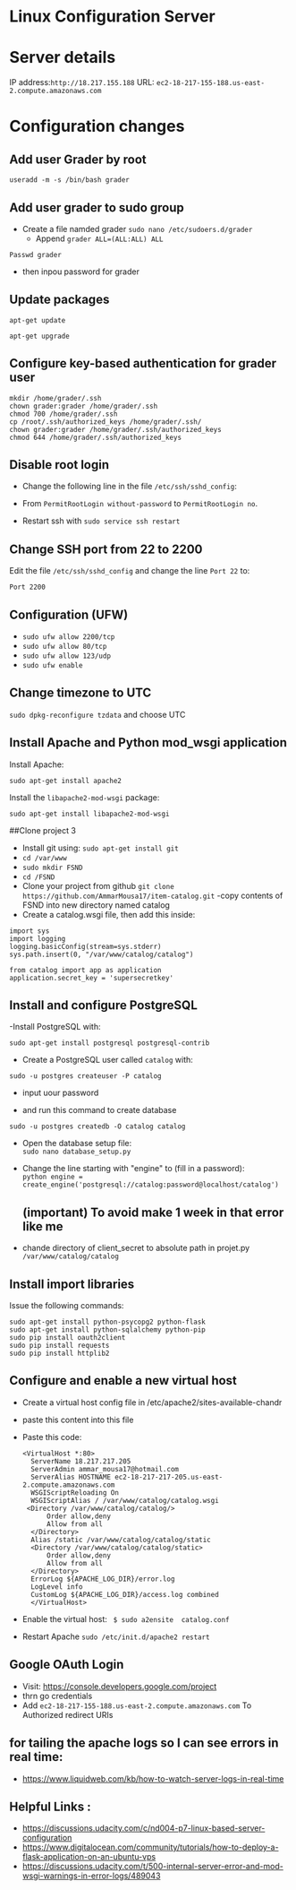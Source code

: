 
# Linux Configuration Server

# Server details
IP address:`http://18.217.155.188`
URL: `ec2-18-217-155-188.us-east-2.compute.amazonaws.com`

# Configuration changes

## Add user Grader by root
`useradd -m -s /bin/bash grader`

## Add user grader to sudo group
- Create a file namded grader `sudo nano /etc/sudoers.d/grader`
  - Append `grader ALL=(ALL:ALL) ALL`
```
Passwd grader
```
- then inpou password for grader
## Update packages

`apt-get update`

`apt-get upgrade` 



## Configure key-based authentication for grader user
```
mkdir /home/grader/.ssh
chown grader:grader /home/grader/.ssh
chmod 700 /home/grader/.ssh
cp /root/.ssh/authorized_keys /home/grader/.ssh/
chown grader:grader /home/grader/.ssh/authorized_keys
chmod 644 /home/grader/.ssh/authorized_keys
```

## Disable root login
- Change the following line in the file `/etc/ssh/sshd_config`:

- From `PermitRootLogin without-password` to `PermitRootLogin no`.


 - Restart ssh with `sudo service ssh restart`



## Change SSH port from 22 to 2200
Edit the file `/etc/ssh/sshd_config` and change the line `Port 22` to:

`Port 2200`



## Configuration (UFW)
 - `sudo ufw allow 2200/tcp`
  - `sudo ufw allow 80/tcp`
  - `sudo ufw allow 123/udp`
  - `sudo ufw enable`
  
## Change timezone to UTC

`sudo dpkg-reconfigure tzdata` and choose UTC

## Install Apache and Python mod_wsgi application
Install Apache:

`sudo apt-get install apache2`

Install the `libapache2-mod-wsgi` package:

`sudo apt-get install libapache2-mod-wsgi`

##Clone project 3

 - Install git using: `sudo apt-get install git`
  - `cd /var/www`
  - `sudo mkdir FSND`
  - `cd /FSND`
  - Clone your project from github `git clone https://github.com/AmmarMousa17/item-catalog.git`
  -copy contents of FSND into new directory named catalog
  - Create a catalog.wsgi file, then add this inside:
  ```
  import sys
  import logging
  logging.basicConfig(stream=sys.stderr)
  sys.path.insert(0, "/var/www/catalog/catalog")
  
  from catalog import app as application
  application.secret_key = 'supersecretkey'
  ```
 

## Install and configure PostgreSQL
-Install PostgreSQL with:

`sudo apt-get install postgresql postgresql-contrib`

- Create a PostgreSQL user called `catalog` with:

`sudo -u postgres createuser -P catalog`

- input uour password

- and run this command to create database

`sudo -u postgres createdb -O catalog catalog`
- Open the database setup file:  
  `sudo nano database_setup.py`
- Change the line starting with "engine" to (fill in a password):  
  ```python engine = create_engine('postgresql://catalog:password@localhost/catalog')``` 

  ## (important) To avoid make 1 week in that error like me
- chande directory of client_secret to absolute path in projet.py
``` /var/www/catalog/catalog ```


## Install import libraries
Issue the following commands:
```
sudo apt-get install python-psycopg2 python-flask
sudo apt-get install python-sqlalchemy python-pip
sudo pip install oauth2client
sudo pip install requests
sudo pip install httplib2

```

## Configure and enable a new virtual host
- Create a virtual host config file in /etc/apache2/sites-available-chandr 
- paste this content into this file 

- Paste this code: 
  ```
  <VirtualHost *:80>
    ServerName 18.217.217.205
    ServerAdmin ammar_mousa17@hotmail.com
    ServerAlias HOSTNAME ec2-18-217-217-205.us-east-2.compute.amazonaws.com
    WSGIScriptReloading On
    WSGIScriptAlias / /var/www/catalog/catalog.wsgi 
   <Directory /var/www/catalog/catalog/>
        Order allow,deny
        Allow from all
    </Directory>
    Alias /static /var/www/catalog/catalog/static
    <Directory /var/www/catalog/catalog/static>
        Order allow,deny
        Allow from all
    </Directory>
    ErrorLog ${APACHE_LOG_DIR}/error.log
    LogLevel info
    CustomLog ${APACHE_LOG_DIR}/access.log combined
    </VirtualHost>
  ```
  
  
 - Enable the virtual host:
 ``` $ sudo a2ensite  catalog.conf```
- Restart Apache
``` sudo /etc/init.d/apache2 restart ```


## Google OAuth Login
 - Visit: https://console.developers.google.com/project
  - thrn go credentials
  - Add ``` ec2-18-217-155-188.us-east-2.compute.amazonaws.com ``` To Authorized redirect URIs
  
## for tailing the apache logs so I can see errors in real time:
 - https://www.liquidweb.com/kb/how-to-watch-server-logs-in-real-time
 
 
 ## Helpful Links :
 - https://discussions.udacity.com/c/nd004-p7-linux-based-server-configuration
 - https://www.digitalocean.com/community/tutorials/how-to-deploy-a-flask-application-on-an-ubuntu-vps
 - https://discussions.udacity.com/t/500-internal-server-error-and-mod-wsgi-warnings-in-error-logs/489043
 
